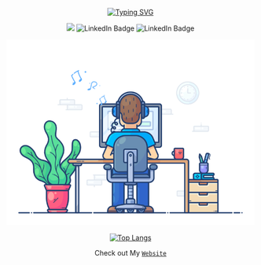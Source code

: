 <div id="badges"  align="center">

[![Typing SVG](https://readme-typing-svg.herokuapp.com?lines=LIFE+has+no+CTRL+%2B+Z+like+Git)](https://git.io/typing-svg)
</div>

<div id="badges"  align="center">

![](https://komarev.com/ghpvc/?username=MeSagor)
    <img  src="https://img.shields.io/github/followers/MeSagor?label=Follow" alt="LinkedIn Badge"/>
    <img src="https://img.shields.io/github/stars/MeSagor?affiliations=OWNER%2CCOLLABORATOR" alt="LinkedIn Badge"/>
</div>

<div id="header" align="center">
<img  src="developer.gif"/>
</div>

<div align="center">
   
   [![Top Langs](https://github-readme-stats.vercel.app/api/top-langs/?username=MeSagor&layout=compact&hide=html,hack,css&theme=gotham)](https://github.com/MeSagor) 
  <!-- <img  height=' 165px' src="https://github-readme-stats.vercel.app/api?username=MeSagor&show_icons=true&theme=gotham&count_private=true"> -->
</div>

<div id="header" align="center">

Check out My [`Website`](https://mesagor.github.io)
</div>
